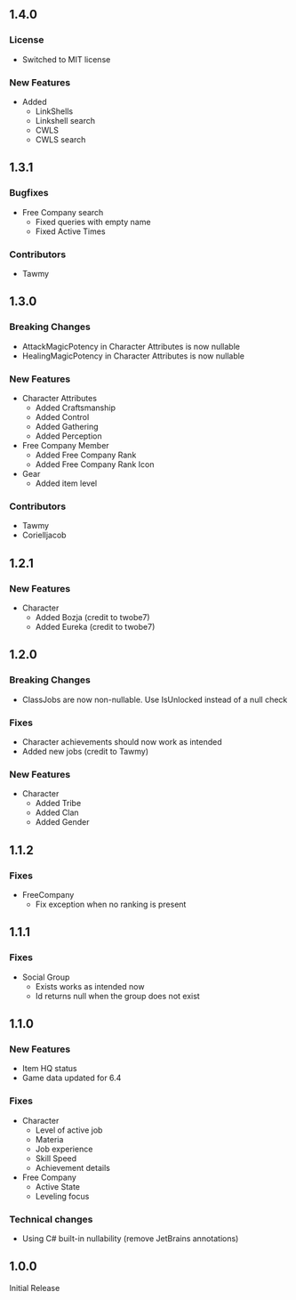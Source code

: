 ## 1.4.0
### License
- Switched to MIT license
### New Features
- Added
  - LinkShells
  - Linkshell search
  - CWLS
  - CWLS search
## 1.3.1
### Bugfixes
- Free Company search
  - Fixed queries with empty name
  - Fixed Active Times
### Contributors
- Tawmy
## 1.3.0
### Breaking Changes
- AttackMagicPotency in Character Attributes is now nullable
- HealingMagicPotency in Character Attributes is now nullable
### New Features
- Character Attributes
  - Added Craftsmanship
  - Added Control
  - Added Gathering
  - Added Perception
- Free Company Member
  - Added Free Company Rank
  - Added Free Company Rank Icon
- Gear
  - Added item level
### Contributors
- Tawmy
- Corielljacob
## 1.2.1
### New Features
- Character
  - Added Bozja (credit to twobe7)
  - Added Eureka (credit to twobe7)
## 1.2.0
### Breaking Changes
- ClassJobs are now non-nullable. Use IsUnlocked instead of a null check
### Fixes
- Character achievements should now work as intended
- Added new jobs (credit to Tawmy)
### New Features
- Character
  - Added Tribe
  - Added Clan
  - Added Gender
## 1.1.2
### Fixes
- FreeCompany
  - Fix exception when no ranking is present
## 1.1.1
### Fixes
- Social Group 
  - Exists works as intended now
  - Id returns null when the group does not exist
## 1.1.0
### New Features
- Item HQ status
- Game data updated for 6.4
### Fixes
- Character
    - Level of active job
    - Materia
    - Job experience
    - Skill Speed
    - Achievement details
- Free Company
    - Active State
    - Leveling focus
### Technical changes
- Using C# built-in nullability (remove JetBrains annotations)
## 1.0.0
Initial Release